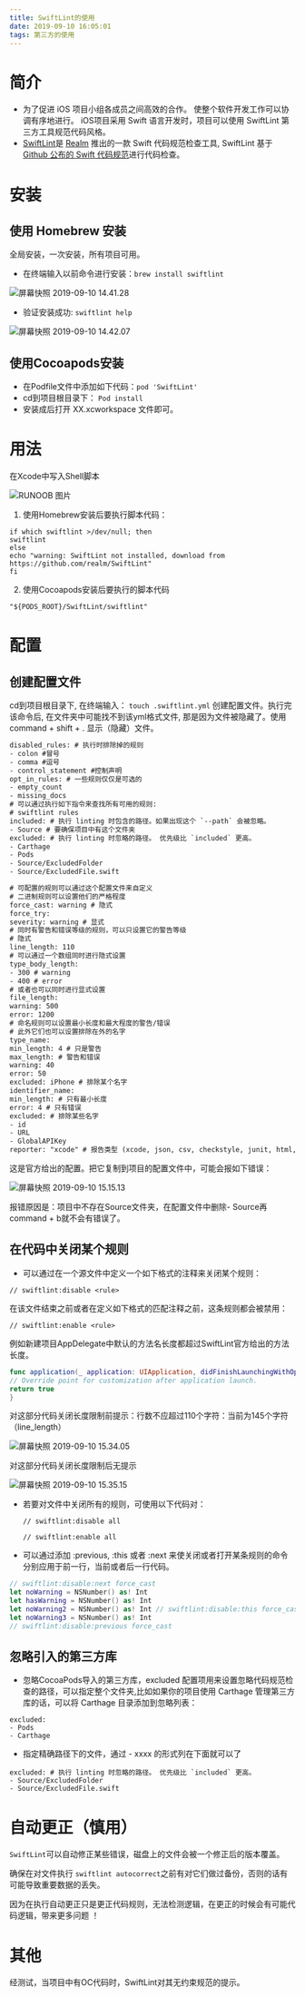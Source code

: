 ```yaml
---
title: SwiftLint的使用
date: 2019-09-10 16:05:01
tags: 第三方的使用
---
```


# 简介

- 为了促进 iOS 项目小组各成员之间高效的合作。 使整个软件开发工作可以协调有序地进行。 iOS项目采用 Swift 语言开发时，项目可以使用 SwiftLint 第三方工具规范代码风格。
- [SwiftLint](https://github.com/realm/SwiftLint)是 [Realm](https://realm.io/) 推出的一款 Swift 代码规范检查工具, SwiftLint 基于 [Github 公布的 Swift 代码规范](https://github.com/Artwalk/swift-style-guide/blob/master/README_CN.md)进行代码检查。
<!-- more -->

# 安装

## 使用 Homebrew 安装

全局安装，一次安装，所有项目可用。

- 在终端输入以前命令进行安装：`brew install swiftlint`

![屏幕快照 2019-09-10 14.41.28](https://raw.githubusercontent.com/Xiahaiquan/BlogGraphBed/master/HowToUserSwiftLint/1-2.png)

- 验证安装成功: `swiftlint help`

![屏幕快照 2019-09-10 14.42.07](https://raw.githubusercontent.com/Xiahaiquan/BlogGraphBed/master/HowToUserSwiftLint/1-3.png)



## 使用Cocoapods安装

- 在Podfile文件中添加如下代码：`pod 'SwiftLint' `
- cd到项目根目录下： `Pod install`
- 安装成后打开 XX.xcworkspace 文件即可。



# 用法

在Xcode中写入Shell脚本

![RUNOOB 图片](https://raw.githubusercontent.com/Xiahaiquan/BlogGraphBed/master/HowToUserSwiftLint/1-1.png "位置指引")

1. 使用Homebrew安装后要执行脚本代码：

```shell
if which swiftlint >/dev/null; then
swiftlint
else
echo "warning: SwiftLint not installed, download from https://github.com/realm/SwiftLint"
fi
```



2. 使用Cocoapods安装后要执行的脚本代码

```shell
"${PODS_ROOT}/SwiftLint/swiftlint"
```

# 配置

## 创建配置文件

cd到项目根目录下,  在终端输入： `touch .swiftlint.yml` 创建配置文件。执行完该命令后,  在文件夹中可能找不到该yml格式文件, 那是因为文件被隐藏了。使用 command + shift + . 显示（隐藏）文件。

```tex
disabled_rules: # 执行时排除掉的规则
- colon #冒号
- comma #逗号
- control_statement #控制声明
opt_in_rules: # 一些规则仅仅是可选的
- empty_count
- missing_docs
# 可以通过执行如下指令来查找所有可用的规则:
# swiftlint rules
included: # 执行 linting 时包含的路径。如果出现这个 `--path` 会被忽略。
- Source # 要确保项目中有这个文件夹
excluded: # 执行 linting 时忽略的路径。 优先级比 `included` 更高。
- Carthage
- Pods
- Source/ExcludedFolder
- Source/ExcludedFile.swift

# 可配置的规则可以通过这个配置文件来自定义
# 二进制规则可以设置他们的严格程度
force_cast: warning # 隐式
force_try:
severity: warning # 显式
# 同时有警告和错误等级的规则，可以只设置它的警告等级
# 隐式
line_length: 110
# 可以通过一个数组同时进行隐式设置
type_body_length:
- 300 # warning
- 400 # error
# 或者也可以同时进行显式设置
file_length:
warning: 500
error: 1200
# 命名规则可以设置最小长度和最大程度的警告/错误
# 此外它们也可以设置排除在外的名字
type_name:
min_length: 4 # 只是警告
max_length: # 警告和错误
warning: 40
error: 50
excluded: iPhone # 排除某个名字
identifier_name:
min_length: # 只有最小长度
error: 4 # 只有错误
excluded: # 排除某些名字
- id
- URL
- GlobalAPIKey
reporter: "xcode" # 报告类型 (xcode, json, csv, checkstyle, junit, html, emoji)

```

这是官方给出的配置。把它复制到项目的配置文件中，可能会报如下错误：

![屏幕快照 2019-09-10 15.15.13](https://raw.githubusercontent.com/Xiahaiquan/BlogGraphBed/master/HowToUserSwiftLint/1-4.png)

报错原因是：项目中不存在Source文件夹，在配置文件中删除- Source再command + b就不会有错误了。

## 在代码中关闭某个规则

- 可以通过在一个源文件中定义一个如下格式的注释来关闭某个规则：

`// swiftlint:disable <rule>`

在该文件结束之前或者在定义如下格式的匹配注释之前，这条规则都会被禁用：

`// swiftlint:enable <rule>`

例如新建项目AppDelegate中默认的方法名长度都超过SwiftLint官方给出的方法长度。

```swift
func application(_ application: UIApplication, didFinishLaunchingWithOptions launchOptions: [UIApplication.LaunchOptionsKey: Any]?) -> Bool {
// Override point for customization after application launch.
return true
}
```

对这部分代码关闭长度限制前提示：行数不应超过110个字符：当前为145个字符（line_length）

![屏幕快照 2019-09-10 15.34.05](https://raw.githubusercontent.com/Xiahaiquan/BlogGraphBed/master/HowToUserSwiftLint/1-5.png)

对这部分代码关闭长度限制后无提示

![屏幕快照 2019-09-10 15.35.15](https://raw.githubusercontent.com/Xiahaiquan/BlogGraphBed/master/HowToUserSwiftLint/1-6.png)

- 若要对文件中关闭所有的规则，可使用以下代码对：

  `// swiftlint:disable all`

  `// swiftlint:enable all`

- 可以通过添加 :previous, :this 或者 :next 来使关闭或者打开某条规则的命令分别应用于前一行，当前或者后一行代码。

```swift
// swiftlint:disable:next force_cast
let noWarning = NSNumber() as! Int
let hasWarning = NSNumber() as! Int
let noWarning2 = NSNumber() as! Int // swiftlint:disable:this force_cast
let noWarning3 = NSNumber() as! Int
// swiftlint:disable:previous force_cast
```

## 忽略引入的第三方库

- 忽略CocoaPods导入的第三方库，excluded 配置项用来设置忽略代码规范检查的路径，可以指定整个文件夹,比如如果你的项目使用 Carthage 管理第三方库的话，可以将 Carthage 目录添加到忽略列表：

```
excluded:
- Pods
- Carthage
```

- 指定精确路径下的文件，通过 - xxxx 的形式列在下面就可以了

```excluded:
excluded: # 执行 linting 时忽略的路径。 优先级比 `included` 更高。
- Source/ExcludedFolder
- Source/ExcludedFile.swift
```

# 自动更正（慎用）

`SwiftLint`可以自动修正某些错误，磁盘上的文件会被一个修正后的版本覆盖。

确保在对文件执行 `swiftlint autocorrect`之前有对它们做过备份，否则的话有可能导致重要数据的丢失。

因为在执行自动更正只是更正代码规则，无法检测逻辑，在更正的时候会有可能代码逻辑，带来更多问题 ！

# 其他

经测试，当项目中有OC代码时，SwiftLint对其无约束规范的提示。